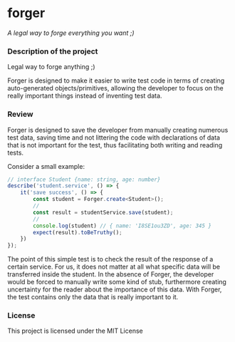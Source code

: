 # forger
<em>A legal way to forge everything you want ;)</em>

### Description of the project

Legal way to forge anything ;)

Forger is designed to make it easier to write test code in terms of creating auto-generated objects/primitives, allowing the developer to focus on the really important things instead of inventing test data.

### Review

Forger is designed to save the developer from manually creating numerous test data, saving time and not littering the code with declarations of data that is not important for the test, thus facilitating both writing and reading tests.

Consider a small example:

```typescript
// interface Student {name: string, age: number}
describe('student.service', () => {
	it('save success', () => {
		const student = Forger.create<Student>();
		//
		const result = studentService.save(student);
		//
		console.log(student) // { name: 'I8SE1ou3ZD', age: 345 }
		expect(result).toBeTruthy();
	})
});
```

The point of this simple test is to check the result of the response of a certain service. For us, it does not matter at all what specific data will be transferred inside the student. In the absence of Forger, the developer would be forced to manually write some kind of stub, furthermore creating uncertainty for the reader about the importance of this data. With Forger, the test contains only the data that is really important to it.

### License

This project is licensed under the MIT License
